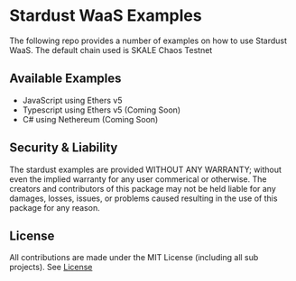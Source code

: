 # Stardust WaaS Examples

The following repo provides a number of examples on how to use Stardust WaaS.
The default chain used is SKALE Chaos Testnet

Available Examples
---

- JavaScript using Ethers v5
- Typescript using Ethers v5 (Coming Soon)
- C# using Nethereum (Coming Soon)

Security & Liability
---
The stardust examples are provided WITHOUT ANY WARRANTY; without even the implied warranty for any user commerical or otherwise. The creators and contributors of this package may not be held liable for any damages, losses, issues, or problems caused resulting in the use of this package for any reason.

License
---
All contributions are made under the MIT License (including all sub projects). See [License](./LICENSE)
